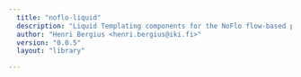 ```yaml
---
  title: "noflo-liquid"
  description: "Liquid Templating components for the NoFlo flow-based programming environment"
  author: "Henri Bergius <henri.bergius@iki.fi>"
  version: "0.0.5"
  layout: "library"

---
```

